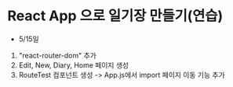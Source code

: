 # React App 으로 일기장 만들기(연습)

- 5/15일

1. "react-router-dom" 추가
2. Edit, New, Diary, Home 페이지 생성
3. RouteTest 컴포넌트 생성 -> App.js에서 import 페이지 이동 기능 추가
